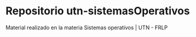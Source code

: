 # Repositorio utn-sistemasOperativos
 
Material realizado en la materia Sistemas operativos | UTN - FRLP 

